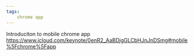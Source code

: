 ```yaml
---
tags:
    chrome app  
---
```


Introduciton to mobile chrome app 
https://www.icloud.com/keynote/0enR2_AaBDjgGLCbHJnJnDSmg#mobile%5Fchrome%5Fapp
